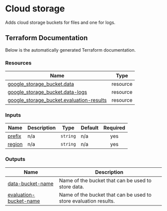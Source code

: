 # Cloud storage

Adds cloud storage buckets for files and one for logs.

<!-- BEGIN_TF_DOCS -->
## Terraform Documentation
Below is the automatically generated Terraform documentation.



### Resources

| Name | Type |
|------|------|
| [google_storage_bucket.data](https://registry.terraform.io/providers/hashicorp/google/latest/docs/resources/storage_bucket) | resource |
| [google_storage_bucket.data-logs](https://registry.terraform.io/providers/hashicorp/google/latest/docs/resources/storage_bucket) | resource |
| [google_storage_bucket.evaluation-results](https://registry.terraform.io/providers/hashicorp/google/latest/docs/resources/storage_bucket) | resource |

### Inputs

| Name | Description | Type | Default | Required |
|------|-------------|------|---------|:--------:|
| <a name="input_prefix"></a> [prefix](#input\_prefix) | n/a | `string` | n/a | yes |
| <a name="input_region"></a> [region](#input\_region) | n/a | `string` | n/a | yes |

### Outputs

| Name | Description |
|------|-------------|
| <a name="output_data-bucket-name"></a> [data-bucket-name](#output\_data-bucket-name) | Name of the bucket that can be used to store data. |
| <a name="output_evaluation-bucket-name"></a> [evaluation-bucket-name](#output\_evaluation-bucket-name) | Name of the bucket that can be used to store evaluation results. |
<!-- END_TF_DOCS -->
